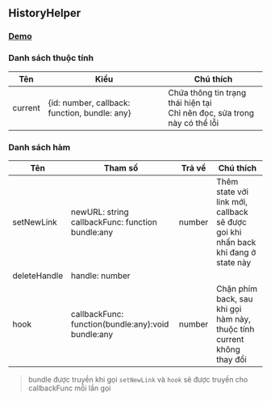## HistoryHelper

### [Demo](https://absol.cf/libs/absol-acomp/demo/history.html)

### Danh sách thuộc tính

| Tên          | Kiểu | Chú thích                                                                     | 
|--------------|------------|-------------------------------------------------------------------------------|
| current      |  {id: number, callback: function, bundle: any}         | Chứa thông tin trạng thái hiện tại <br/>Chỉ nên đọc, sửa trong này có thể lỗi |  

### Danh sách hàm

| Tên          | Tham số                                                 | Trả về | Chú thích                                                                        |
|--------------|---------------------------------------------------------|--------|----------------------------------------------------------------------------------|
| setNewLink   | newURL: string<br>callbackFunc: function<br> bundle:any | number | Thêm state với link mới, callback sẽ được goi khi nhấn back khi đang ở state này |
| deleteHandle | handle: number                                          |        |                                                                                  |
| hook         | callbackFunc: function(bundle:any):void<br> bundle:any  | number | Chặn phím back, sau khi gọi hàm này, thuộc tính current không thay đổi           |

> bundle được truyền khi gọi `setNewLink` và `hook` sẽ được truyền cho callbackFunc mỗi lần gọi   

